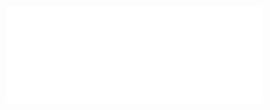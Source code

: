 <a href="#" target="_blank">
  <img src="svg/trinhchung.svg" width="1000" alt="trinh-van-chung" />
</a>

